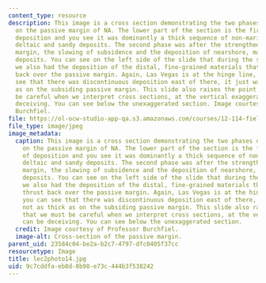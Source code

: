 ```yaml
---
content_type: resource
description: This image is a cross section demonstrating the two phases of deposition
  on the passive margin of NA. The lower part of the section is the first phase of
  deposition and you see it was dominantly a thick sequence of non-marine nearshore
  deltaic and sandy deposits. The second phase was after the strengthening of the
  margin, the slowing of subsidence and the deposition of nearshore, marine carbonate
  deposits. You can see on the left side of the slide that during the second phase
  we also had the deposition of the distal, fine-grained materials that had been thrust
  back over the passive margin. Again, Las Vegas is at the hinge line, and you can
  see that there was discontinuous deposition east of there, it just was not as thick
  as on the subsiding passive margin. This slide also raises the point that we must
  be careful when we interpret cross sections, at the vertical exaggeration can be
  deceiving. You can see below the unexaggerated section. Image courtesy of Professor
  Burchfiel.
file: https://ol-ocw-studio-app-qa.s3.amazonaws.com/courses/12-114-field-geology-i-fall-2005/9c7cddfaeb8d8b98e73c444b3f538242_lec2photo14.jpg
file_type: image/jpeg
image_metadata:
  caption: This image is a cross section demonstrating the two phases of deposition
    on the passive margin of NA. The lower part of the section is the first phase
    of deposition and you see it was dominantly a thick sequence of non-marine nearshore
    deltaic and sandy deposits. The second phase was after the strengthening of the
    margin, the slowing of subsidence and the deposition of nearshore, marine carbonate
    deposits. You can see on the left side of the slide that during the second phase
    we also had the deposition of the distal, fine-grained materials that had been
    thrust back over the passive margin. Again, Las Vegas is at the hinge line, and
    you can see that there was discontinuous deposition east of there, it just was
    not as thick as on the subsiding passive margin. This slide also raises the point
    that we must be careful when we interpret cross sections, at the vertical exaggeration
    can be deceiving. You can see below the unexaggerated section.
  credit: Image courtesy of Professor Burchfiel.
  image-alt: Cross-section of the passive margin.
parent_uid: 23584c04-be2a-b2c7-4797-dfc0405f37cc
resourcetype: Image
title: lec2photo14.jpg
uid: 9c7cddfa-eb8d-8b98-e73c-444b3f538242
---
```


